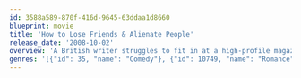 ```yaml
---
id: 3588a589-870f-416d-9645-63ddaa1d8660
blueprint: movie
title: 'How to Lose Friends & Alienate People'
release_date: '2008-10-02'
overview: 'A British writer struggles to fit in at a high-profile magazine in New York. Based on Toby Young''s memoir "How to Lose Friends &amp; Alienate People".'
genres: '[{"id": 35, "name": "Comedy"}, {"id": 10749, "name": "Romance"}, {"id": 18, "name": "Drama"}]'
---
```

